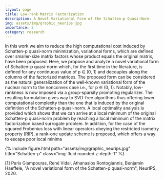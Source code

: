 ```yaml
---
layout: page
title: Low-rank Matrix Factorization
description: A Novel Variational Form of the Schatten-p Quasi-Norm
img: assets/img/graphic_neurips.jpg
importance: 2
category: research
---
```


In this work we aim to reduce the high computational cost induced by Schatten-p quasi-norm minimization, variational forms, which are defined over smaller-size matrix factors whose product equals the original matrix, have been proposed. Here, we propose and analyze a novel variational form of Schatten-p quasi-norm which, for the first time in the literature, is defined for any continuous value of p ∈ (0, 1] and decouples along the columns of the factorized matrices. The proposed form can be considered as the natural generalization of the well-known variational form of the nuclear norm to the nonconvex case i.e., for p ∈ (0, 1). Notably, low-rankness is now imposed via a group-sparsity promoting regularizer. The resulting formulation gives way to SVD-free algorithms thus offering lower computational complexity than the one that is induced by the original definition of the Schatten-p quasi-norm. A local optimality analysis is provided which shows that we can arrive at a local minimum of the original Schatten-p quasi-norm problem by reaching a local minimum of the matrix factorization based surrogate problem. In addition, for the case of the squared Frobenius loss with linear operators obeying the restricted isometry property (RIP), a rank-one update scheme is proposed, which offers a way to escape poor local minima

<div class="row">
    <div class="col-sm mt-3 mt-md-0">
        {% include figure.html path="assets/img/graphic_neurips.jpg" title="Schatten-p" class="img-fluid rounded z-depth-1" %}
    </div>
   
</div>


[1] Paris Giampouras, René Vidal, Athanasios Rontogiannis, Benjamin Haeffele, "A novel variational form of the Schatten-p quasi-norm", NeurIPS, 2020.


